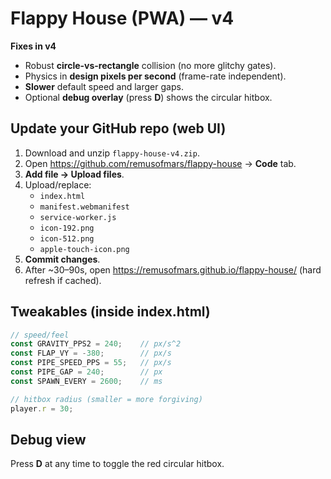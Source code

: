 # Flappy House (PWA) — v4

**Fixes in v4**
- Robust **circle-vs-rectangle** collision (no more glitchy gates).
- Physics in **design pixels per second** (frame-rate independent).
- **Slower** default speed and larger gaps.
- Optional **debug overlay** (press **D**) shows the circular hitbox.

## Update your GitHub repo (web UI)
1) Download and unzip `flappy-house-v4.zip`.
2) Open https://github.com/remusofmars/flappy-house → **Code** tab.
3) **Add file → Upload files**.
4) Upload/replace:
   - `index.html`
   - `manifest.webmanifest`
   - `service-worker.js`
   - `icon-192.png`
   - `icon-512.png`
   - `apple-touch-icon.png`
5) **Commit changes**.
6) After ~30–90s, open https://remusofmars.github.io/flappy-house/ (hard refresh if cached).

## Tweakables (inside index.html)
```js
// speed/feel
const GRAVITY_PPS2 = 240;    // px/s^2
const FLAP_VY = -380;        // px/s
const PIPE_SPEED_PPS = 55;   // px/s
const PIPE_GAP = 240;        // px
const SPAWN_EVERY = 2600;    // ms

// hitbox radius (smaller = more forgiving)
player.r = 30;
```

## Debug view
Press **D** at any time to toggle the red circular hitbox.
